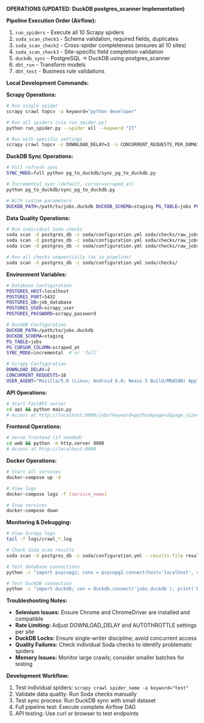**OPERATIONS (UPDATED: DuckDB postgres_scanner Implementation)**

**Pipeline Execution Order (Airflow):**
1. `run_spiders` - Execute all 10 Scrapy spiders
2. `soda_scan_check1` - Schema validation, required fields, duplicates
3. `soda_scan_check2` - Cross-spider completeness (ensures all 10 sites)
4. `soda_scan_check3` - Site-specific field completion validation
5. `duckdb_sync` - PostgreSQL → DuckDB using postgres_scanner
6. `dbt_run` - Transform models
7. `dbt_test` - Business rule validations

**Local Development Commands:**

**Scrapy Operations:**
```bash
# Run single spider
scrapy crawl topcv -a keyword="python developer"

# Run all spiders (via run_spider.py)
python run_spider.py --spider all --keyword "IT"

# Run with specific settings
scrapy crawl topcv -s DOWNLOAD_DELAY=3 -s CONCURRENT_REQUESTS_PER_DOMAIN=2
```

**DuckDB Sync Operations:**
```bash
# Full refresh sync
SYNC_MODE=full python pg_to_duckdb/sync_pg_to_duckdb.py

# Incremental sync (default, cursor=scraped_at)
python pg_to_duckdb/sync_pg_to_duckdb.py

# With custom parameters
DUCKDB_PATH=/path/to/jobs.duckdb DUCKDB_SCHEMA=staging PG_TABLE=jobs PG_CURSOR_COLUMN=scraped_at python pg_to_duckdb/sync_pg_to_duckdb.py
```

**Data Quality Operations:**
```bash
# Run individual Soda checks
soda scan -d postgres_db -c soda/configuration.yml soda/checks/raw_jobs_check1.yml
soda scan -d postgres_db -c soda/configuration.yml soda/checks/raw_jobs_check2.yml
soda scan -d postgres_db -c soda/configuration.yml soda/checks/raw_jobs_check3.yml

# Run all checks sequentially (as in pipeline)
soda scan -d postgres_db -c soda/configuration.yml soda/checks/
```

**Environment Variables:**
```bash
# Database Configuration
POSTGRES_HOST=localhost
POSTGRES_PORT=5432
POSTGRES_DB=job_database
POSTGRES_USER=scrapy_user
POSTGRES_PASSWORD=scrapy_password

# DuckDB Configuration
DUCKDB_PATH=/path/to/jobs.duckdb
DUCKDB_SCHEMA=staging
PG_TABLE=jobs
PG_CURSOR_COLUMN=scraped_at
SYNC_MODE=incremental  # or 'full'

# Scrapy Configuration
DOWNLOAD_DELAY=2
CONCURRENT_REQUESTS=16
USER_AGENT="Mozilla/5.0 (Linux; Android 6.0; Nexus 5 Build/MRA58N) AppleWebKit/537.36..."
```

**API Operations:**
```bash
# Start FastAPI server
cd api && python main.py
# Access at http://localhost:8000/jobs?keyword=python&page=1&page_size=20
```

**Frontend Operations:**
```bash
# Serve frontend (if needed)
cd web && python -m http.server 8080
# Access at http://localhost:8080
```

**Docker Operations:**
```bash
# Start all services
docker-compose up -d

# View logs
docker-compose logs -f [service_name]

# Stop services
docker-compose down
```

**Monitoring & Debugging:**
```bash
# View Scrapy logs
tail -f logs/crawl_*.log

# Check Soda scan results
soda scan -d postgres_db -c soda/configuration.yml --results-file results.json

# Test database connections
python -c "import psycopg2; conn = psycopg2.connect(host='localhost', dbname='job_database', user='scrapy_user', password='scrapy_password'); print('PostgreSQL connected')"

# Test DuckDB connection
python -c "import duckdb; con = duckdb.connect('jobs.duckdb'); print('DuckDB connected'); con.close()"
```

**Troubleshooting Notes:**
- **Selenium Issues:** Ensure Chrome and ChromeDriver are installed and compatible
- **Rate Limiting:** Adjust DOWNLOAD_DELAY and AUTOTHROTTLE settings per site
- **DuckDB Locks:** Ensure single-writer discipline; avoid concurrent access
- **Quality Failures:** Check individual Soda checks to identify problematic spiders
- **Memory Issues:** Monitor large crawls; consider smaller batches for testing

**Development Workflow:**
1. Test individual spiders: `scrapy crawl spider_name -a keyword="test"`
2. Validate data quality: Run Soda checks manually
3. Test sync process: Run DuckDB sync with small dataset
4. Full pipeline test: Execute complete Airflow DAG
5. API testing: Use curl or browser to test endpoints